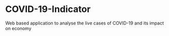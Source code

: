 # COVID-19-Indicator
Web based application to analyse the live cases of COVID-19 and its impact on economy
